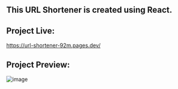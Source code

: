 ## This URL Shortener is created using React. 

## Project Live: 
https://url-shortener-92m.pages.dev/

## Project Preview: 
![image](https://user-images.githubusercontent.com/94286662/217919874-38aec103-7163-4cf9-9e0f-e2558d6732c9.png)
